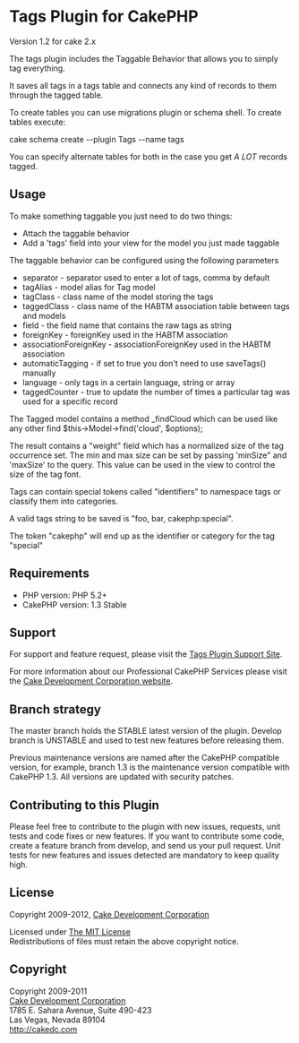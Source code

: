 # Tags Plugin for CakePHP #

Version 1.2 for cake 2.x

The tags plugin includes the Taggable Behavior that allows you to simply tag everything.

It saves all tags in a tags table and connects any kind of records to them through the tagged table.

To create tables you can use migrations plugin or schema shell. To create tables execute:

cake schema create --plugin Tags --name tags

You can specify alternate tables for both in the case you get *A LOT* records tagged.

## Usage ##

To make something taggable you just need to do two things:

* Attach the taggable behavior
* Add a 'tags' field into your view for the model you just made taggable

The taggable behavior can be configured using the following parameters

* separator             - separator used to enter a lot of tags, comma by default
* tagAlias              - model alias for Tag model
* tagClass              - class name of the model storing the tags
* taggedClass           - class name of the HABTM association table between tags and models
* field                 - the field name that contains the raw tags as string
* foreignKey            - foreignKey used in the HABTM association
* associationForeignKey - associationForeignKey used in the HABTM association
* automaticTagging      - if set to true you don't need to use saveTags() manually
* language              - only tags in a certain language, string or array
* taggedCounter         - true to update the number of times a particular tag was used for a specific record

The Tagged model contains a method _findCloud which can be used like any other find $this->Model->find('cloud', $options);

The result contains a "weight" field which has a normalized size of the tag occurrence set. The min and max size can be set by passing 'minSize" and 'maxSize' to the query. This value can be used in the view to control the size of the tag font.

Tags can contain special tokens called "identifiers" to namespace tags or classify them into categories.

A valid tags string to be saved is "foo, bar, cakephp:special".

The token "cakephp" will end up as the identifier or category for the tag "special"

## Requirements ##

* PHP version: PHP 5.2+
* CakePHP version: 1.3 Stable

## Support ##

For support and feature request, please visit the [Tags Plugin Support Site](http://github.com/cakedc/tags/).

For more information about our Professional CakePHP Services please visit the [Cake Development Corporation website](http://cakedc.com).

## Branch strategy ##

The master branch holds the STABLE latest version of the plugin. 
Develop branch is UNSTABLE and used to test new features before releasing them. 

Previous maintenance versions are named after the CakePHP compatible version, for example, branch 1.3 is the maintenance version compatible with CakePHP 1.3.
All versions are updated with security patches.

## Contributing to this Plugin ##

Please feel free to contribute to the plugin with new issues, requests, unit tests and code fixes or new features. If you want to contribute some code, create a feature branch from develop, and send us your pull request. Unit tests for new features and issues detected are mandatory to keep quality high. 


## License ##

Copyright 2009-2012, [Cake Development Corporation](http://cakedc.com)

Licensed under [The MIT License](http://www.opensource.org/licenses/mit-license.php)<br/>
Redistributions of files must retain the above copyright notice.

## Copyright ###

Copyright 2009-2011<br/>
[Cake Development Corporation](http://cakedc.com)<br/>
1785 E. Sahara Avenue, Suite 490-423<br/>
Las Vegas, Nevada 89104<br/>
http://cakedc.com<br/>
